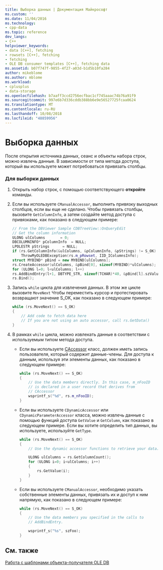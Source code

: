 ```yaml
---
title: Выборка данных | Документация Майкрософт
ms.custom: ''
ms.date: 11/04/2016
ms.technology:
- cpp-data
ms.topic: reference
dev_langs:
- C++
helpviewer_keywords:
- data [C++], fetching
- rowsets [C++], fetching
- fetching
- OLE DB consumer templates [C++], fetching data
ms.assetid: b07f747f-9855-4f27-a03d-b1d5b10fa284
author: mikeblome
ms.author: mblome
ms.workload:
- cplusplus
- data-storage
ms.openlocfilehash: b7aaff3ccd2756ecfbac1cf745aaac74b76a91f9
ms.sourcegitcommit: 997e6b7d336cddb388bb6e9e56527725fcaa0624
ms.translationtype: MT
ms.contentlocale: ru-RU
ms.lasthandoff: 10/08/2018
ms.locfileid: "48859956"
---
```

# <a name="fetching-data"></a>Выборка данных

После открытия источника данных, сеанс и объекты набора строк, можно извлечь данные. В зависимости от типа метода доступа, который вы используете может потребоваться привязать столбцы.

### <a name="to-fetch-data"></a>Для выборки данных

1. Открыть набор строк, с помощью соответствующего **откройте** команды.

1. Если вы используете `CManualAccessor`, выполнить привязку выходных столбцов, если вы еще не сделано. Чтобы привязать столбцы, вызовите `GetColumnInfo`, а затем создайте метод доступа с привязками, как показано в следующем примере:

    ```cpp
    // From the DBViewer Sample CDBTreeView::OnQueryEdit
    // Get the column information
    ULONG ulColumns       = 0;
    DBCOLUMNINFO* pColumnInfo  = NULL;
    LPOLESTR pStrings      = NULL;
    if (rs.GetColumnInfo(&ulColumns, &pColumnInfo, &pStrings) != S_OK)
        ThrowMyOLEDBException(rs.m_pRowset, IID_IColumnsInfo);
    struct MYBIND* pBind = new MYBIND[ulColumns];
    rs.CreateAccessor(ulColumns, &pBind[0], sizeof(MYBIND)*ulColumns);
    for (ULONG l=0; l<ulColumns; l++)
    rs.AddBindEntry(l+1, DBTYPE_STR, sizeof(TCHAR)*40, &pBind[l].szValue, NULL, &pBind[l].dwStatus);
    rs.Bind();
    ```

1. Запись `while` цикла для извлечения данных. В этом же цикле вызовите `MoveNext` Чтобы переместить курсор и протестировать возвращают значение S_OK, как показано в следующем примере:

    ```cpp
    while (rs.MoveNext() == S_OK)
    {
        // Add code to fetch data here
        // If you are not using an auto accessor, call rs.GetData()
    }
    ```

1. В рамках `while` цикла, можно извлекать данные в соответствии с используемым типом метода доступа.

   - Если вы используете [CAccessor](../../data/oledb/caccessor-class.md) класс, должен иметь запись пользователя, который содержит данные-члены. Для доступа к данным, используя эти элементы данных, как показано в следующем примере:

        ```cpp
        while (rs.MoveNext() == S_OK)
        {
            // Use the data members directly. In this case, m_nFooID
            // is declared in a user record that derives from
            // CAccessor
            wsprintf_s("%d", rs.m_nFooID);
        }
        ```

   - Если вы используете `CDynamicAccessor` или `CDynamicParameterAccessor` класса, можно извлечь данные с помощью функций доступа `GetValue` и `GetColumn`, как показано в следующем примере. Если вы хотите определить тип данных, вы используете, используйте `GetType`.

        ```cpp
        while (rs.MoveNext() == S_OK)
        {
            // Use the dynamic accessor functions to retrieve your data.

            ULONG ulColumns = rs.GetColumnCount();
            for (ULONG i=0; i<ulColumns; i++)
            {
                rs.GetValue(i);
            }
        }
        ```

   - Если вы используете `CManualAccessor`, необходимо указать собственные элементы данных, привязать их и доступ к ним напрямую, как показано в следующем примере:

        ```cpp
        while (rs.MoveNext() == S_OK)
        {
            // Use the data members you specified in the calls to
            // AddBindEntry.

            wsprintf_s("%s", szFoo);
        }
        ```

## <a name="see-also"></a>См. также

[Работа с шаблонами объекта-получателя OLE DB](../../data/oledb/working-with-ole-db-consumer-templates.md)
